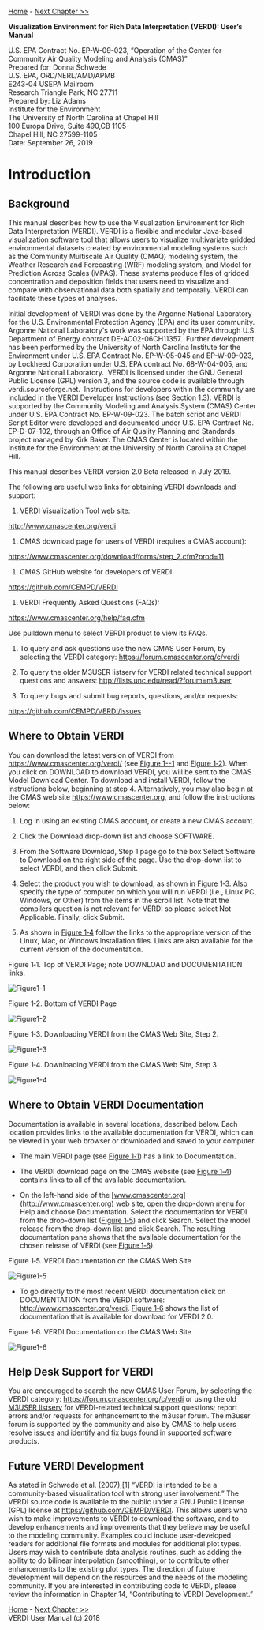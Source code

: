 
<!-- BEGIN COMMENT -->

[Home](README.md) - [Next Chapter >>](VERDI_ch02.md)

<!-- END COMMENT -->

**Visualization Environment for Rich Data Interpretation (VERDI): User’s Manual**

U.S. EPA Contract No. EP-W-09-023, “Operation of the Center for Community Air Quality Modeling and Analysis (CMAS)”<br>
Prepared for: Donna Schwede<br>
U.S. EPA, ORD/NERL/AMD/APMB<br>
E243-04 USEPA Mailroom<br>
Research Triangle Park, NC 27711<br>
Prepared by: Liz Adams<br>
Institute for the Environment<br>
The University of North Carolina at Chapel Hill<br>
100 Europa Drive, Suite 490,CB 1105 <br>
Chapel Hill, NC 27599-1105<br>
Date: September 26, 2019<br>

<!---
First comment line...
**Contents**
* 1 [Introduction](#introduction)
  * 1.1 [Background](#background)
  * 1.2 [Where to Obtain VERDI](#-where-to-obtain-verdi)
  * 1.3 [Where to Obtain VERDI Documentation](#where-to-obtain-verdi-documentation)
  * 1.4 [Help Desk Support for VERDI](#help-desk-support-for-verdi)
  * 1.5 [Future VERDI Development](#future-verdi-development)
* 2 [Requirements for Using VERDI](#requirements-for-using-verdi)
  * 2.1 [Java Runtime Environment](#java-runtime-environment)
  * 2.2 [Memory and CPU Requirements](#memory-and-cpu-requirements)
  * 2.3 [Requirements to Run VERDI Remotely](#requirements-to-run-verdi-remotely)
  * 2.4 [Graphics Requirements](#graphics-requirements)
  * 2.5 [Display Properties](#display-properties)
* 3 [VERDI Installation Instructions](#verdi-installation-instructions)
  * 3.1 [Installation Instructions for Linux and Mac](#installation-instructions-for-linux-and-mac)
  * 3.2 [Installation Instructions for Windows](#installation-instructions-for-windows-)
  * 3.3 [Installation Instructions for computer that that requires a JRE<sup>TM</sup> 7 other than what was provided in the distribution](#installation-instructions-for-computer-that-that-requires-a-jretm-7-other-than-what-was-provided-in-the-distribution)
  * 3.4 [Setting VERDI Preferences](#setting-verdi-preferences)
* 4 [Starting VERDI and Getting Your Data into VERDI](#starting-verdi-and-getting-your-data-into-verdi)
  * 4.1 [Starting VERDI](#starting-verdi)
  * 4.1.1 [Windows](#windows)
  * 4.1.2 [Linux and Other Non-Windows JRE 7 Supported System Configurations](#linux-and-other-non-windows-jre-7-supported-system-configurations)
  * 4.2 [Main Window](#main-window-)
  * 4.3 [Rearrange the Datasets, Formulas, and Areas Panes](#rearrange-the-datasets-formulas-and-areas-panes)
* 5 [Navigating VERDI’s Main Menu Options](#navigating-verdis-main-menu-options)
  * 5.1 [File Menu Options](#file-menu-options)
    * 5.1.1 [Open Project](#open-project)
    * 5.1.2 [Save Project](#save-project)
    * 5.1.3 [View Script Editor](#view-script-editor)
  * 5.2 [Plots Menu Options](#plots-menu-options)
    * 5.2.1 [Undock All Plots](#undock-all-plots)
    * 5.2.2 [Animate Tile Plots](#animate-tile-plots)
  * 5.3 [Window Menu Options](#window-menu-options)
    * 5.3.1 [Datasets, Areas, and Formulas](#datasets-areas-and-formulas)
    * 5.3.2 [Script Editor](#script-editor)
    * 5.3.3 [List of Plots](#list-of-plots)
  * 5.4 [Help Menu Options](#help-menu-options)
* 6 [Working with Gridded Datasets](#working-with-gridded-datasets)
  * 6.1 [Gridded Input File Formats](#gridded-input-file-formats)
    * 6.1.1 [Model Formats](#model-formats)
    * 6.1.2 [Observational Data Formats](#observational-data-formats)
  * 6.2 [Example Datasets](#example-datasets)
  * 6.3 [Adding and Removing a Dataset from a Local File System](#adding-and-removing-a-dataset-from-a-local-file-system)
  * 6.4 [Adding and Removing a Dataset from a Remote File System](#adding-and-removing-a-dataset-from-a-remote-file-system)
    * 6.4.1 [Remote File Browser](#remote-file-browser)
    * 6.4.2 [Adding Additional Remote Hosts](#adding-additional-remote-hosts)
  * 6.5 [Variables List](#variables-list)
  * 6.6 [Time Steps and Layers Panels](#time-steps-and-layers-panels)
  * 6.7 [Saving Projects](#saving-projects)
* 7 [Working with Formulas](#working-with-formulas)
  * 7.1 [Adding and Removing a Formula](#adding-and-removing-a-formula)
  * 7.2 [Example Formulas](#example-formulas)
  * 7.3 [Selecting a Formula for Plotting](#selecting-a-formula-for-plotting)
  * 7.4 [Saving Formulas](#saving-formulas)
  * 7.5 [Time Step and Layer Ranges](#time-step-and-layer-ranges)
* 8 [Working with Area Files](#working-with-area-files)
  * 8.1 [Area File Formats](#area-file-formats)
  * 8.2 [Example Area File](#example-area-file)
  * 8.3 [Requirements for Shapefiles used in Areal Interpolation](#requirements-for-shapefiles-used-in-areal-interpolation)
  * 8.4 [Adding and Removing an Area File](#adding-and-removing-an-area-file)
  * 8.5 [Areas List](#areas-list)
  * 8.6 [Areal Interpolation](#areal-interpolation)
* 9 [Subsetting Spatial and Temporal Data](#subsetting-spatial-and-temporal-data)
  * 9.1 [Specify Time Step Range](#specify-time-step-range)
  * 9.2 [Specify Layer Range](#specify-layer-range)
  * 9.3 [Specify Domain Range](#specify-domain-range)
  * 9.4 [Rules of Precedence for Subsetting Data](#rules-of-precedence-for-subsetting-data)
* 10 [Creating Plots](#creating-plots)
  * 10.1 [Tile Plot](#tile-plot)
    * 10.1.1 [Time Selection and Animation Controls](#time-selection-and-animation-controls)
    * 10.1.2 [Layer Selection](#layer-selection)
    * 10.1.3 [Grid Cell Time Aggregate Statistics](#grid-cell-time-aggregate-statistics)
  * 10.2 [Areal Interpolation Plot](#areal-interpolation-plot)
    * 10.2.1 [Options Menu](#options-menu)
    * 10.2.2 [Areal Values for Polygon Segment](#areal-values-for-polygon-segment)
    * 10.2.3 [View and Export Areal Interpolation Plot Data in Text Format](#view-and-export-areal-interpolation-plot-data-in-text-format)
    * 10.2.4 [Export Areal Interpolation Plot Data to Shapefiles](#export-areal-interpolation-plot-data-to-shapefiles)
  * 10.3 [Vertical Cross Section Plot](#-vertical-cross-section-plot)
  * 10.4 [Time Series Plot](#time-series-plot)
  * 10.5 [Time Series Bar Plot](#time-series-bar-plot)
  * 10.6 [Scatter Plot](#scatter-plot-)
  * 10.7 [Contour Plot](#contour-plot)
* 11 [Plot Menu Bar](#-plot-menu-bar)
  * 11.1 [File Menu](#file-menu-)
  * 11.2 [Configure Menu](#-configure-menu-)
    * 11.2.1 [Configure Plot](#configure-plot)
    * 11.2.2 [Save Configuration](#save-configuration)
    * 11.2.3 [Load Configuration](#load-configuration)
    * 11.2.4 [Load Chart Theme](#load-chart-theme)
    * 11.2.5 [Edit Chart Theme](#edit-chart-theme)
    * 11.2.6 [Save Chart Theme](#save-chart-theme)
  * 11.3 [Controls Menu](#controls-menu-)
    * 11.3.1 [Zoom](#zoom)
    * 11.3.2 [Probe](#probe)
      * 11.3.2.1 [Probe at a Single Point](#probe-at-a-single-point)
      * 11.3.2.2 [Probing a Domain Region of Data](#probing-a-domain-region-of-data)
    * 11.3.3 [Set Row and Column Ranges](#set-row-and-column-ranges)
    * 11.3.4 [Show Grid Lines](#show-grid-lines)
    * 11.3.5 [Show Latitude and Longitude](#show-latitude-and-longitude)
  * 11.4 [Plot Menu Options](#-plot-menu-options)
    * 11.4.1 [Time Series Plots(#time-series-plots)
    * 11.4.2 [Animate Plots](#animate-plots)
    * 11.4.3 [Add Overlays](#add-overlays)
      * 11.4.3.1 [Observational Data Overlays](#observational-data-overlays)
      * 11.4.3.2 [Vector Overlays](#vector-overlays)
  * 11.5 [GIS Layers](#gis-layers)
      * 11.5.1 [Add Map Layers](#add-map-layers)
      * 11.5.2 [Configure GIS Layers](#configure-gis-layers)
* 12 [Supported Grid and Coordinate Systems (Map Projections)](#supported-grid-and-coordinate-systems-map-projections)
  * 12.1 [I/O API-formatted Data](#io-api-formatted-data)
  * 12.2 [CAMx Gridded Data](#camx-gridded-data)
* 13 [I/O API Utilities, Data Conversion Programs, and Libraries](#io-api-utilities-data-conversion-programs-and-libraries)
* 14 [Contributing to VERDI Development](#contributing-to-verdi-development)
* 15 [Known Bugs](#known-bugs)
* 16 [Mathematical Functions](#mathematical-functions-)
  * 16.1 [Unary Functions](#unary-functions)
  * 16.2 [Binary Operators](#binary-operators)
  * 16.3 [Boolean Operators](#boolean-operators)
  * 16.4 [Time Step Index](#time-step-index)
* 17 [VERDI Batch Script Editor](#-verdi-batch-script-editor)
  * 17.1 [Specify hour/time step formula in batch script mode](#specify-hourtime-step-formula-in-batch-script-mode)
  * 17.2 [Mathematical function capability in batch script mode](#mathematical-function-capability-in-batch-script-mode)
    * 17.2.1 [Batch Script Example: Maximum Ozone – layer 1 (Figure 17-11)](#batch-script-example-maximum-ozone-layer-1-figure-17-11)
    * 17.2.2 [Batch Script Example : Minimum Ozone – layer 1 (Figure 17-12)](#batch-script-example-minimum-ozone-layer-1-figure-17-12)
    * 17.2.3 [Batch Script Example : Mean of Ozone – layer 1 (Figure 17-13)](#batch-script-example-mean-of-ozone-layer-1-figure-17-13)
    * 17.2.4 [Batch Script Example : Sum of Ozone – layer 1 (Figure 17-14)](#batch-script-example-sum-of-ozone-layer-1-figure-17-14)
* 18 [Command Line Scripting](#command-line-scripting)
   * 18.1 [Example Command Line Script for Linux Users](#example-command-line-script-for-linux-users)
   * 18.2 [Example Command Line Script for Windows Users](#example-command-line-script-for-windows-users)
* 19 [Areal Interpolation Calculations](#-areal-interpolation-calculations)
* 20 [Licenses for JAVA Libraries used by VERDI](#licenses-for-java-libraries-used-by-verdi)
* [Acknowledgments](#acknowledgments)
* [Data Contributions](#data-contributions)
* [Data Reader Contributions](#data-reader-contributions)
//
//
**Figures**
* [Figure 1‑1. Top of VERDI Page; note DOWNLOAD and DOCUMENTATION links.](#Figure1/-1)
* [Figure 1‑2. Bottom of VERDI Page](#Figure1-2)
* [Figure 1‑3. Downloading VERDI from the CMAS Web Site, Step 2.]((#Figure1-3)
* [Figure 1‑4. Downloading VERDI from the CMAS Web Site, Step 3](#Figure1-4)
* [Figure 1‑5. Getting Documentation on VERDI from the CMAS Web Site](#Figure1-5)
* [Figure 1‑6. VERDI Documentation on the CMAS Web Site](#Figure1-6)
* [Figure 4‑1. Starting VERDI in Windows](#Figure4-1)
* [Figure 4‑2. VERDI Main Window](#Figure4-2)
* [Figure 5‑1. VERDI Main Menu Options](#Figure5-1)
* [Figure 5‑2. Selected plots must have matching time steps.](#Figure5-2)
* [Figure 5‑3 Animate Plots Dialog and Tile Plots](#Figure5-3)
* [Figure 6‑1. Example observational data file showing format.](#Figure6-1)
* [Figure 6‑2. Open Dataset File Browser](#Figure6-2)
* [Figure 6‑3. Datasets Pane Displaying Information about a Dataset](#Figure6-3)
* [Figure 6‑4. Available Hosts in the Remote File Access Browser](#Figure6-4)
* [Figure 6‑5. Select One or More Variables from Remote Dataset](#Figure6-5)
* [Figure 6‑6. Remote Dataset Labeled with Number at End of the Filename](#Figure6-6)
* [Figure 6‑7. Edit configure.properties File to Add a Remote Host](#Figure6-7)
* [Figure 6‑8. Right-Click on Variable in Dataset Pane](#Figure6-8)
* [Figure 7‑1. Adding Multiple Variables to Formula Editor](#Figure7-1)
* [Figure 8‑1. Areas Pane](#Figure8-1)
* [Figure 8‑2. Open Area File Browser](#Figure8-2)
* [Figure 8‑3. Open Area File: Select Name Field](#Figure8-3)
* [Figure 8‑4. Area Name Fields in Current Shapefile](#Figure8-4)
* [Figure 9‑1. Specify Time Step Range](#Figure9-1)
* [Figure 9‑2. Edit Layer Range in Formula Pane](#Figure9-2)
* [Figure 10‑1. Tile Plot Example](#Figure10-1)
* [Figure 10‑2. Areal Interpolation Plot: Area Average](#Figure10-2)
* [Figure 10‑3. Areal Interpolation Plot: Area Totals](#Figure10-3)
* [Figure 10‑4. Areal Interpolation Plot: Show Gridded Data](#Figure10-4)
* [Figure 10‑5. Areal Interpolation Plot: Show Selected Areas](#Figure10-5)
* [Figure 10‑6. Areal Values for a Selected Polygon](#Figure10-6)
* [Figure 10‑7. Right Click on Area Plot](#Figure10-7)
* [Figure 10‑8. Area Information in Columns](#Figure10-8)
* [Figure 10‑9. Export to a Text File](#Figure10-9)
* [Figure 10‑10. Name and Save the Text File](#Figure10-10)
* [Figure 10‑11. Export Shapefile](#Figure10-11)
* [Figure 10‑12. Name and Save Shapefile](#Figure10-12)
* [Figure 10‑13. Vertical Cross Section Plot](#Figure10-13)
* [Figure 10‑14. Vertical Cross Section Dialog Box](#Figure10-14)
* [Figure 10‑15. Time Series Plot](#Figure10-15)
* [Figure 10‑16. Time Series Bar Plot](#Figure10-16)
* [Figure 10‑17. Scatter Plot](#Figure10-17)
* [Figure 10‑18. Scatter Plot Dialog Box](#Figure10-18)
* [Figure 10‑19. Scatter Plot Export Data into a CSV file](#Figure10-19)
* [Figure 10‑20. Contour Plot](#Figure10-20)
* [Figure 10‑21. Contour Plot Menu Options](#Figure10-21)
* [Figure 10‑22. Rotated Contour Plot](#Figure10-22)
* [Figure 11‑1. Tile and Areal Interpolation Plot Pull-down Menu Options](#Figure11-1)
* [Figure 11‑2. Vertical Cross Section, Time Series, Time Series Bar, Scatter Plot Pull-down Menu Options](#Figure11-2)
* [Figure 11‑3. Configure Plot, Titles Tab](#Figure11-3)
* [Figure 11‑4. Configure Plot, Color Map Tab](#Figure11-4)
* [Figure 11‑5. Configure Plot, Labels Tab](#Figure11-5)
* [Figure 11‑6. Configure Plot, Other Tab](#Figure11-6)
* [Figure 11‑7. Example Plot with Selected Tick Marks for Range Axis and Legend](#Figure1-2)
* [Figure 11‑8. Top Portion of Edit Chart Theme Window](#Figure11-8)
* [Figure 11‑9. Bottom Portion of Edit Chart Theme (Bg=background, Grdln=grid line)](#Figure11-9)
* [Figure 11‑10. Select Font](#Figure11-10)
* [Figure 11‑11. Select Color](#Figure11-11)
* [Figure 11‑12. Save Dialog](#Figure11-12)
* [Figure 11‑13. Right-Click on Tile Plot to Zoom Out](#Figure11-13)
* [Figure 11‑14. Click on Plot to Probe: Data Value Shown in Lower Left of VERDI, Latitude/Longitude Values Shown in Lower Right](#Figure11-14)
* [Figure 11‑15. Data Window Showing Probed Values for Region of Interest](#Figure11-15)
* [Figure 11‑16. Select Set Row and Column Ranges](#Figure11-16)
* [Figure 11‑17. Enter Row and Column Values](#Figure11-17)
* [Figure 11‑18. Show Grid Lines on a Tile Plot](#Figure11-18)
* [Figure 11‑19. Lat/Lon Values Shown in Lower Right of VERDI](#Figure11-19)
* [Figure 11‑20. Plot Menu Options](#Figure11-20)
* [Figure 11‑21. Animate Plot Dialog Box](#Figure11-21)
* [Figure 11‑22. Tile Plot Observation Dialog](#Figure11-22)
* [Figure 11‑23. Tile Plot with Observational Data Overlay](#Figure11-23)
* [Figure 11‑24. Vector Overlay Dialog Box](#Figure11-24)
* [Figure 11‑25. Wind Vector Overlay on an Ozone Tile Plot](#Figure11-25)
* [Figure 11‑26. Add Map Layers](#Figure11-26)
* [Figure 11‑27. Manage Layers Dialog Box](#Figure11-27)
* [Figure 12‑1. Lambert Conformal Conic Map Projection Example Plot](#Figure12-1)
* [Figure 12‑2. Polar Stereographic Map Projection Example Plot](#Figure12-2)
* [Figure 12‑3. Mercator Map Projection Example Plot](#Figure12-3)
* [Figure 12‑4. UTM Map Projection Example Plot](#Figure12-4)
* [Figure 12‑5. Example CAMx diagnostic text file](#Figure12-5)
* [Figure 12‑6. Models-3 I/O API Map Projection Parameters for Lambert Conformal Conic Projection](#Figure12-6)
* [Figure 12‑7. Edited Example Projection File: camxproj.txt](#Figure12-7)
* [Figure 12‑8. CAMx Example Plot](#Figure12-8)
* [Figure 17‑1. File: View Script Editor](#Figure17-1)
* [Figure 17‑2. Open Popup Window](#Figure17-2)
* [Figure 17‑3. Top of Sample Script File – VERDI_2.0/data/scripts/file\_patterns.txt](#Figure17-3)
* [Figure 17‑4. Bottom of Sample Script File – VERDI_2.0/data/scripts/tile_patterns.txt](#Figure17-4)
* [Figure 17‑5. Close Datasets Warning Message](#Figure17-5)
* [Figure 17‑6. Highlight Text to Select Task and Click Run](#Figure17-6)
* [Figure 17‑7. Successful Batch Script Message](#Figure17-7)
* [Figure 17‑8. Unsuccessful Batch Script Message: File not found](#Figure17-8)
* [Figure 17‑9. Plot Image Generated by Task Block](#Figure17-9)
* [Figure 17‑10. Tile Plot of Ozone at Time step 17, Layer 1](#Figure17-10)
* [Figure 17‑11. Tile Plot of Maximum Air Temperature (aggregated over 25 time steps)](#Figure17-11)
* [Figure 17‑12. Tile Plot of Minimum Ozone (aggregated over 25 time steps)](#Figure17-12)
* [Figure 17‑13. Tile Plot of Mean Ozone (aggregated over 25 time steps)](#Figure17-13)
* [Figure 17‑14. Tile Plot of the Sum of Ozone (aggregated over 25 time steps)](#Figure17-14)
* [Figure 18‑1. Location of run.bat script in Windows](#Figure18-1)
* [Figure 18‑2. Submit run.bat script from Run command](#Figure18-2)
last comment line.
-->

<a name="Introduction">

Introduction
============

</a>

Background
-----------

This manual describes how to use the Visualization Environment for Rich Data Interpretation (VERDI). VERDI is a flexible and modular Java-based visualization software tool that allows users to visualize multivariate gridded environmental datasets created by environmental modeling systems such as the Community Multiscale Air Quality (CMAQ) modeling system, the Weather Research and Forecasting (WRF) modeling system, and Model for Prediction Across Scales (MPAS). These systems produce files of gridded concentration and deposition fields that users need to visualize and compare with observational data both spatially and temporally. VERDI can facilitate these types of analyses.

Initial development of VERDI was done by the Argonne National Laboratory for the U.S. Environmental Protection Agency (EPA) and its user community. Argonne National Laboratory's work was supported by the EPA through U.S. Department of Energy contract DE-AC02-06CH11357.  Further development has been performed by the University of North Carolina Institute for the Environment under U.S. EPA Contract No. EP-W-05-045 and EP-W-09-023, by Lockheed Corporation under U.S. EPA contract No. 68-W-04-005, and Argonne National Laboratory.  VERDI is licensed under the GNU General Public License (GPL) version 3, and the source code is available through verdi.sourceforge.net.  Instructions for developers within the community are included in the VERDI Developer Instructions (see Section 1.3). VERDI is supported by the Community Modeling and Analysis System (CMAS) Center under U.S. EPA Contract No. EP-W-09-023. The batch script and VERDI Script Editor were developed and documented under U.S. EPA Contract No. EP-D-07-102, through an Office of Air Quality Planning and Standards project managed by Kirk Baker. The CMAS Center is located within the Institute for the Environment at the University of North Carolina at Chapel Hill.

This manual describes VERDI version 2.0 Beta released in July 2019.

The following are useful web links for obtaining VERDI downloads and support:

1.  VERDI Visualization Tool web site:

<http://www.cmascenter.org/verdi>

1.  CMAS download page for users of VERDI (requires a CMAS account):

<https://www.cmascenter.org/download/forms/step_2.cfm?prod=11>

1.  CMAS GitHub website for developers of VERDI:

<https://github.com/CEMPD/VERDI>

1.  VERDI Frequently Asked Questions (FAQs):

<https://www.cmascenter.org/help/faq.cfm>

Use pulldown menu to select VERDI product to view its FAQs.

1. To query and ask questions use the new CMAS User Forum, by selecting the VERDI category: <https://forum.cmascenter.org/c/verdi>

1.  To query the older M3USER listserv for VERDI related technical support questions and answers: <http://lists.unc.edu/read/?forum=m3user>

2.  To query bugs and submit bug reports, questions, and/or requests:

<https://github.com/CEMPD/VERDI/issues>

 Where to Obtain VERDI
----------------------

You can download the latest version of VERDI from <https://www.cmascenter.org/verdi/> (see [Figure 1--1](#Figure1-1) and [Figure 1‑2](#Figure1-2)). When you click on DOWNLOAD to download VERDI, you will be sent to the CMAS Model Download Center. To download and install VERDI, follow the instructions below, beginning at step 4. Alternatively, you may also begin at the CMAS web site <https://www.cmascenter.org>, and follow the instructions below:

1.  Log in using an existing CMAS account, or create a new CMAS account.

2.  Click the Download drop-down list and choose SOFTWARE.

3.  From the Software Download, Step 1 page go to the box Select Software to Download on the right side of the page. Use the drop-down list to select VERDI, and then click Submit.

4.  Select the product you wish to download, as shown in [Figure 1‑3](#Figure1-3). Also specify the type of computer on which you will run VERDI (i.e., Linux PC, Windows, or Other) from the items in the scroll list. Note that the compilers question is not relevant for VERDI so please select Not Applicable. Finally, click Submit.

5.  As shown in [Figure 1‑4](#Figure1-4) follow the links to the appropriate version of the Linux, Mac, or Windows installation files. Links are also available for the current version of the documentation.

<a id=Figure1-1></a>
Figure 1‑1. Top of VERDI Page; note DOWNLOAD and DOCUMENTATION links.<br>

![Figure1-1](./media/image001.png)

<a id=Figure1-2></a>
Figure 1‑2. Bottom of VERDI Page<br>

![Figure1-2](./media/image002.png)

<a id=Figure1-3></a>
Figure 1‑3. Downloading VERDI from the CMAS Web Site, Step 2.<br>

![Figure1-3](./media/image003.png)

<a id=Figure1-4></a>
Figure 1‑4. Downloading VERDI from the CMAS Web Site, Step 3<br>

![Figure1-4](./media/image004.png)

Where to Obtain VERDI Documentation
-----------------------------------

Documentation is available in several locations, described below. Each location provides links to the available documentation for VERDI, which can be viewed in your web browser or downloaded and saved to your computer.

-   The main VERDI page (see [Figure 1‑1](#Figure1-1)) has a link to Documentation.

-   The VERDI download page on the CMAS website (see [Figure 1‑4](#Figure1-4)) contains links to all of the available documentation.

-   On the left-hand side of the [www.cmascenter.org](http://www.cmascenter.org) web site, open the drop-down menu for Help and choose Documentation. Select the documentation for VERDI from the drop-down list ([Figure 1‑5](#Figure1-5)) and click Search. Select the model release from the drop-down list and click Search. The resulting documentation pane shows that the available documentation for the chosen release of VERDI (see [Figure 1‑6](#Figure1-6)).

<a id=Figure1-5></a>
Figure 1‑5. VERDI Documentation on the CMAS Web Site<br>

![Figure1-5](./media/image005.png)


-   To go directly to the most recent VERDI documentation click on DOCUMENTATION from the VERDI software: <http://www.cmascenter.org/verdi>. [Figure 1‑6](#Figure1-6) shows the list of documentation that is available for download for VERDI 2.0.

<a id=Figure1-6></a>
Figure 1‑6. VERDI Documentation on the CMAS Web Site<br>

![Figure1-6](./media/image006.png)

Help Desk Support for VERDI
---------------------------

You are encouraged to search the new CMAS User Forum, by selecting the VERDI category: <https://forum.cmascenter.org/c/verdi> or using the old [M3USER listserv](http://lists.unc.edu/read/search/results?forum=m3user&words=verdi&sb=1) for VERDI-related technical support questions; report errors and/or requests for enhancement to the m3user forum. The m3user forum is supported by the community and also by CMAS to help users resolve issues and identify and fix bugs found in supported software products.

Future VERDI Development
------------------------

As stated in Schwede et al. (2007),[1] “VERDI is intended to be a community-based visualization tool with strong user involvement.” The VERDI source code is available to the public under a GNU Public License (GPL) license at <https://github.com/CEMPD/VERDI>. This allows users who wish to make improvements to VERDI to download the software, and to develop enhancements and improvements that they believe may be useful to the modeling community. Examples could include user-developed readers for additional file formats and modules for additional plot types. Users may wish to contribute data analysis routines, such as adding the ability to do bilinear interpolation (smoothing), or to contribute other enhancements to the existing plot types. The direction of future development will depend on the resources and the needs of the modeling community. If you are interested in contributing code to VERDI, please review the information in Chapter 14, “Contributing to VERDI Development.”

<!-- BEGIN COMMENT -->

[Home](README.md) - [Next Chapter >>](VERDI_ch02.md)<br>
VERDI User Manual (c) 2018<br>

<!-- END COMMENT -->
